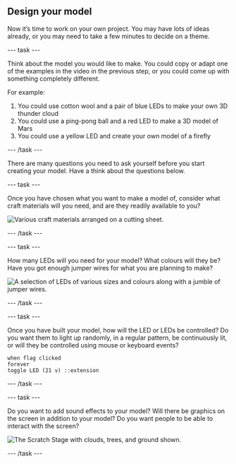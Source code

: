 ## Design your model

Now it’s time to work on your own project. You may have lots of ideas already, or you may need to take a few minutes to decide on a theme.

--- task ---

Think about the model you would like to make. You could copy or adapt one of the examples in the video in the previous step, or you could come up with something completely different.

For example:
1. You could use cotton wool and a pair of blue LEDs to make your own 3D thunder cloud
2. You could use a ping-pong ball and a red LED to make a 3D model of Mars
3. You could use a yellow LED and create your own model of a firefly

--- /task ---

There are many questions you need to ask yourself before you start creating your model. Have a think about the questions below.

--- task ---

Once you have chosen what you want to make a model of, consider what craft materials will you need, and are they readily available to you?

![Various craft materials arranged on a cutting sheet.](images/craft.jpg)

--- /task ---

--- task ---

How many LEDs will you need for your model? What colours will they be? Have you got enough jumper wires for what you are planning to make?

![A selection of LEDs of various sizes and colours along with a jumble of jumper wires.](images/led-jumper.jpg)

--- /task ---

--- task ---

Once you have built your model, how will the LED or LEDs be controlled? Do you want them to light up randomly, in a regular pattern, be continuously lit, or will they be controlled using mouse or keyboard events?

```blocks3
when flag clicked
forever
toggle LED (21 v) ::extension
```

--- /task ---

--- task ---

Do you want to add sound effects to your model? Will there be graphics on the screen in addition to your model? Do you want people to be able to interact with the screen?

![The Scratch Stage with clouds, trees, and ground shown.](images/cloudy_sky.png)

--- /task ---
